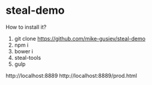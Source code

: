# steal-demo

How to install it?
 
1. git clone https://github.com/mike-gusiev/steal-demo
2. npm i
3. bower i
4. steal-tools
5. gulp

http://localhost:8889
http://localhost:8889/prod.html
